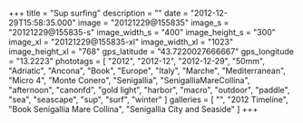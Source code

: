 +++
title = "Sup surfing"
description = ""
date = "2012-12-29T15:58:35.000"
image = "20121229@155835"
image_s = "20121229@155835-s"
image_width_s = "400"
image_height_s = "300"
image_xl = "20121229@155835-xl"
image_width_xl = "1023"
image_height_xl = "768"
gps_latitude = "43.7220027666667"
gps_longitude = "13.2223"
phototags = [ "2012", "2012-12", "2012-12-29", "50mm", "Adriatic", "Ancona", "Book", "Europe", "Italy", "Marche", "Mediterranean", "Micro 4", "Monte Conero", "Senigallia", "SenigalliaMareCollina", "afternoon", "canonfd", "gold light", "harbor", "macro", "outdoor", "paddle", "sea", "seascape", "sup", "surf", "winter" ]
galleries = [ "", "2012 Timeline", "Book Senigallia Mare Collina", "Senigallia City and Seaside" ]
+++

